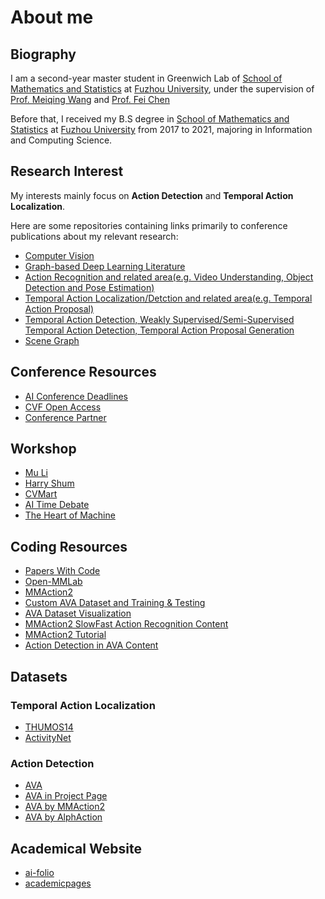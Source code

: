 # About me

## Biography

I am a second-year master student in Greenwich Lab of [School of Mathematics and Statistics](https://math.fzu.edu.cn/)
at [Fuzhou University](https://yjsy.fzu.edu.cn/), under the supervision of [Prof. Meiqing Wang](https://math.fzu.edu.cn/info/1102/1837.htm) and [Prof. Fei Chen](https://ccds.fzu.edu.cn/info/1203/5024.htm)

Before that, I received my B.S degree in [School of Mathematics and Statistics](https://math.fzu.edu.cn/) at [Fuzhou University](https://www.fzu.edu.cn/) from 2017 to 2021, majoring in Information and Computing Science.

## Research Interest

My interests mainly focus on **Action Detection** and **Temporal Action Localization**.

Here are some repositories containing links primarily to conference publications about my relevant research:

  - [Computer Vision](https://github.com/jbhuang0604/awesome-computer-vision)
  - [Graph-based Deep Learning Literature](https://github.com/naganandy/graph-based-deep-learning-literature#readme)
  - [Action Recognition and related area(e.g. Video Understanding, Object Detection and Pose Estimation)](https://github.com/jinwchoi/awesome-action-recognition)
  - [Temporal Action Localization/Detction and related area(e.g. Temporal Action Proposal)](https://github.com/Alvin-Zeng/Awesome-Temporal-Action-Localization)
  - [Temporal Action Detection, Weakly Supervised/Semi-Supervised Temporal Action Detection, Temporal Action Proposal Generation](https://github.com/zhenyingfang/Awesome-Temporal-Action-Detection-Temporal-Action-Proposal-Generation)
  - [Scene Graph](https://github.com/huoxingmeishi/Awesome-Scene-Graphs)
  
## Conference Resources
  - [AI Conference Deadlines](https://aideadlin.es/?sub=CV)
  - [CVF Open Access](https://openaccess.thecvf.com/menu)
  - [Conference Partner](https://www.myhuiban.com)
  
## Workshop
  - [Mu Li](https://space.bilibili.com/1567748478/channel/collectiondetail?sid=32744)
  - [Harry Shum](https://space.bilibili.com/1706874133/video?tid=0&page=1&keyword=&order=pubdate)
  - [CVMart](https://space.bilibili.com/85300886/video)
  - [AI Time Debate](https://space.bilibili.com/503316308/video)
  - [The Heart of Machine](https://space.bilibili.com/73414544/video?tid=0&page=2&keyword=&order=pubdate)

## Coding Resources
  - [Papers With Code](https://paperswithcode.com)
  - [Open-MMLab](https://openmmlab.com/codebase)
  - [MMAction2](https://github.com/open-mmlab/mmaction2)
  - [Custom AVA Dataset and Training & Testing](https://blog.csdn.net/WhiffeYF/article/details/124358725?spm=1001.2014.3001.5502)
  - [AVA Dataset Visualization](https://blog.csdn.net/WhiffeYF/article/details/122324067?spm=1001.2014.3001.5502)
  - [MMAction2 SlowFast Action Recognition Content](https://blog.csdn.net/WhiffeYF/article/details/119818960)
  - [MMAction2 Tutorial](https://blog.csdn.net/WhiffeYF/article/details/126192179?spm=1001.2014.3001.5502)
  - [Action Detection in AVA Content](https://blog.csdn.net/WhiffeYF?type=blog)
  
## Datasets

### Temporal Action Localization
  - [THUMOS14](https://www.crcv.ucf.edu/THUMOS14/download.html)
  - [ActivityNet](http://activity-net.org/download.html)

### Action Detection
  - [AVA](https://research.google.com/ava/download.html#ava_actions_download)
  - [AVA in Project Page](https://github.com/cvdfoundation/ava-dataset)
  - [AVA by MMAction2](https://github.com/open-mmlab/mmaction2/tree/master/tools/data/ava)
  - [AVA by AlphAction](https://github.com/MVIG-SJTU/AlphAction/blob/master/DATA.md)
  
## Academical Website
  - [ai-folio](https://github.com/alshedivat/al-folio)
  - [academicpages]([https://github.com/academicpages/academicpages.github.io](https://academicpages.github.io/))

  


<!--
**Michael-Ray-Sirius/Michael-Ray-Sirius** is a ✨ _special_ ✨ repository because its `README.md` (this file) appears on your GitHub profile.

Here are some ideas to get you started:

- 🔭 I’m currently working on Fuzhou University
- 🌱 
- 👯 I’m looking to collaborate on ...
- 🤔 I’m looking for help with ...
- 💬 Ask me about ...
- 📫 How to reach me: ...
- 😄 Pronouns: ...
- ⚡ Fun fact: ...
-->
